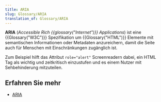```yaml
---
title: ARIA
slug: Glossary/ARIA
translation_of: Glossary/ARIA
---
```

**ARIA** (_Accessible Rich {{glossary("Internet")}} Applications_) ist eine {{Glossary("W3C")}} Spezifikation um {{Glossary("HTML")}} Elemente mit semantischen Informationen oder Metadaten anzureichern, damit die Seite auch für Menschen mit Einschränkungen zugänglich ist.

Zum Beispiel hilft das Attribut `role="alert"` Screenreadern dabei, ein HTML Tag als wichtig und zeitkritisch einzustufen und es einem Nutzer mit Sehbehinderung mitzuteilen.

## Erfahren Sie mehr

- [ARIA](/de/docs/Web/Accessibility/ARIA)
